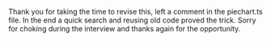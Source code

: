 Thank you for taking the time to revise this, left a comment in the piechart.ts file. In the end a quick search and reusing old code proved the trick. Sorry for choking during the interview and thanks again for the opportunity.
